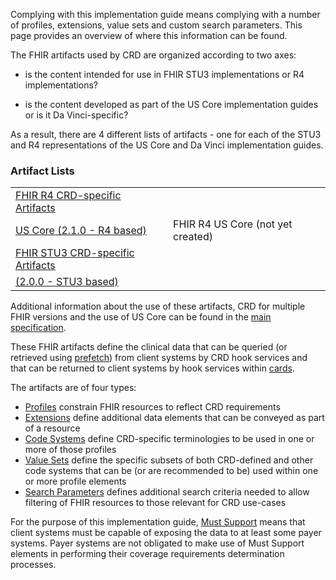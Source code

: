 Complying with this implementation guide means complying with a number of profiles, extensions, value sets and custom search parameters.  This page provides an overview of where this information can be found.

The FHIR artifacts used by CRD are organized according to two axes: 

* is the content intended for use in FHIR STU3 implementations or R4 implementations?

* is the content developed as part of the US Core implementation guides or is it Da Vinci-specific?

As a result, there are 4 different lists of artifacts - one for each of the STU3 and R4 representations of the US Core and Da Vinci implementation guides.

### Artifact Lists
<table>
  <tr>
    <td><a href="artifacts.html">FHIR R4 CRD-specific Artifacts</a></td>
  </tr>
  <tr>
    <td><a href="http://hl7.org/fhir/us/core/2019Jan">US Core (2.1.0 - R4 based)</a></td>
    <td>FHIR R4 US Core (not yet created)</td>
  </tr>
  <tr>
    <td><a href="STU3/artifacts.html">FHIR STU3 CRD-specific Artifacts</a></td>
  </tr>
  <tr>
    <td><a href="http://hl7.org/fhir/us/core/STU2">(2.0.0 - STU3 based)</a></td>
  </tr>
</table>

Additional information about the use of these artifacts, CRD for multiple FHIR versions and the use of US Core can be found in the [main specification](hooks.html#profiles).


These FHIR artifacts define the clinical data that can be queried (or retrieved using [prefetch](hooks.html#prefetch)) from client systems by CRD hook services and that can be returned to client systems by hook services within [cards](hooks.html#cards).

The artifacts are of four types:

* [Profiles]({{site.data.fhir.path}}profiling.html) constrain FHIR resources to reflect CRD requirements
* [Extensions]({{site.data.fhir.path}}extensibility.html) define additional data elements that can be conveyed as part of a resource
* [Code Systems]({{site.data.fhir.path}}codesystem.html) define CRD-specific terminologies to be used in one or more of those profiles
* [Value Sets]({{site.data.fhir.path}}valueset.html) define the specific subsets of both CRD-defined and other code systems that can be (or are recommended to be) used within one or more profile elements
* [Search Parameters]({{site.data.fhir.path}}searchparameter.html) defines additional search criteria needed to allow filtering of FHIR resources to those relevant for CRD use-cases


For the purpose of this implementation guide, [Must Support]({{site.data.fhir.path}}profiling.html#mustsupport) means that client systems must be capable of exposing the data to at least some payer systems.  Payer systems are not obligated to make use of Must Support elements in performing their coverage requirements determination processes.

<!-- Todo: examples, capabilitystatement, TestScenario? -->